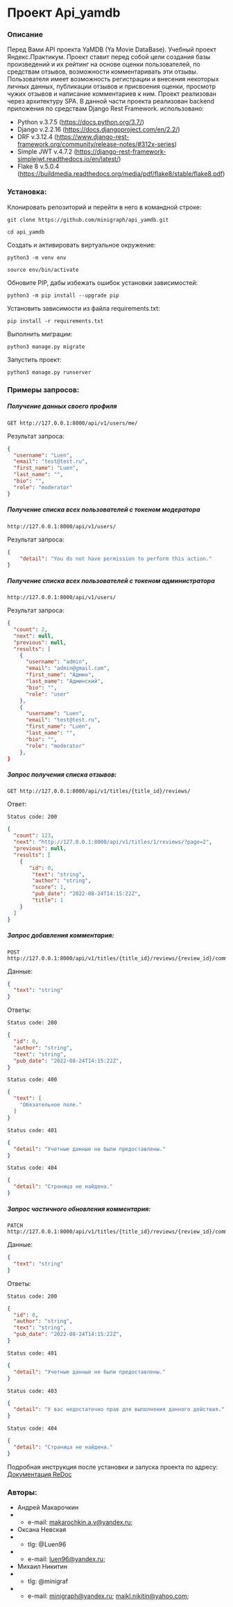 # Проект Api_yamdb
### Описание
Перед Вами API проекта YaMDB (Ya Movie DataBase). Учебный проект Яндекс.Практикум.
Проект ставит перед собой цели создания базы произведений и их рейтинг на основе оценки пользователей, по средствам отзывов, возможности комментаривать эти отзывы. Пользователя имеет возможность регистрации и внесения некоторых личных данных, публикации отзывов и присвоения оценки, просмотр чужих отзывов и написание комментариев к ним.
Проект реализован через архитектуру SPA. В данной части проекта реализован backend приложения по средствам Django Rest Framework.
использовано:
* Python v.3.7.5 (https://docs.python.org/3.7/)
* Django v.2.2.16 (https://docs.djangoproject.com/en/2.2/)
* DRF v.3.12.4 (https://www.django-rest-framework.org/community/release-notes/#312x-series)
* Simple JWT v.4.7.2 (https://django-rest-framework-simplejwt.readthedocs.io/en/latest/)
* Flake 8 v.5.0.4 (https://buildmedia.readthedocs.org/media/pdf/flake8/stable/flake8.pdf)

### Установка:
Клонировать репозиторий и перейти в него в командной строке:

```
git clone https://github.com/minigraph/api_yamdb.git
```

```
cd api_yamdb
```

Cоздать и активировать виртуальное окружение:

```
python3 -m venv env
```

```
source env/bin/activate
```

Обновите PIP, дабы избежать ошибок установки зависимостей:

```
python3 -m pip install --upgrade pip
```

Установить зависимости из файла requirements.txt:

```
pip install -r requirements.txt
```

Выполнить миграции:

```
python3 manage.py migrate
```

Запустить проект:

```
python3 manage.py runserver
```

### Примеры запросов:
##### Получение данных своего профиля
```
GET http://127.0.0.1:8000/api/v1/users/me/
```
Результат запроса:
```json
{
  "username": "Luen",
  "email": "test@test.ru",
  "first_name": "Luen",
  "last_name": "",
  "bio": "",
  "role": "moderator"
}
```

##### Получение списка всех пользователей с токеном модератора
```
http://127.0.0.1:8000/api/v1/users/
```
Результат запроса:
```json
{
    "detail": "You do not have permission to perform this action."
}
```

##### Получение списка всех пользователей с токеном администратора
```
http://127.0.0.1:8000/api/v1/users/
```
Результат запроса:
```json
{
  "count": 2,
  "next": null,
  "previous": null,
  "results": [
    {
      "username": "admin",
      "email": "admin@gmail.com",
      "first_name": "Админ",
      "last_name": "Админский",
      "bio": "",
      "role": "user"
    },
    {
      "username": "Luen",
      "email": "test@test.ru",
      "first_name": "Luen",
      "last_name": "",
      "bio": "",
      "role": "moderator"
    },
}
```
##### Запрос получения списка отзывов:
```
GET http://127.0.0.1:8000/api/v1/titles/{title_id}/reviews/
```
Ответ:
```
Status code: 200
```
```json
{
  "count": 123,
  "next": "http://127.0.0.1:8000/api/v1/titles/1/reviews/?page=2",
  "previous": null,
  "results": [
    {
       "id": 0,
        "text": "string",
        "author": "string",
        "score": 1,
        "pub_date": "2022-08-24T14:15:22Z",
        "title": 1
    }
  ]
}
```

##### Запрос добавления комментария:
```
POST http://127.0.0.1:8000/api/v1/titles/{title_id}/reviews/{review_id}/comments/
```
Данные:
```json
{
  "text": "string"
}
```
Ответы:
```
Status code: 200
```
```json
{
  "id": 0,
  "author": "string",
  "text": "string",
  "pub_date": "2022-08-24T14:15:22Z",
}
```
```
Status code: 400
```
```json
{
  "text": [
    "Обязательное поле."
  ]
}
```
```
Status code: 401
```
```json
{
  "detail": "Учетные данные не были предоставлены."
}
```
```
Status code: 404
```
```json
{
  "detail": "Страница не найдена."
}
```

##### Запрос частичного обновления комментария:
```
PATCH http://127.0.0.1:8000/api/v1/titles/{title_id}/reviews/{review_id}/comments/{comment_id}/
```
Данные:
```json
{
  "text": "string"
}
```
Ответы:
```
Status code: 200
```
```json
{
  "id": 0,
  "author": "string",
  "text": "string",
  "pub_date": "2022-08-24T14:15:22Z",
}
```
```
Status code: 401
```
```json
{
  "detail": "Учетные данные не были предоставлены."
}
```
```
Status code: 403
```
```json
{
  "detail": "У вас недостаточно прав для выполнения данного действия."
}
```
```
Status code: 404
```
```json
{
  "detail": "Страница не найдена."
}
```

Подробная инструкция после установки и запуска проекта по адресу:
[Документация ReDoc](http://127.0.0.1:8000/redoc/)

### Авторы:
* Андрей Макарочкин
* * e-mail: makarochkin.a.v@yandex.ru;
* Оксана Невская
* * tlg: @Luen96 
* * e-mail: luen96@yandex.ru;
* Михаил Никитин
* * tlg: @minigraf 
* * e-mail: minigraph@yandex.ru; maikl.nikitin@yahoo.com;
